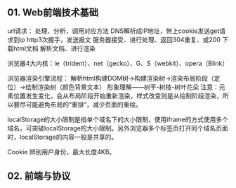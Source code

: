## 01. Web前端技术基础
url请求：
处理、分析，调用对应方法
DNS解析成IP地址，带上cookie发送get请求到ip
http3次握手，发送报文
服务器接受、进行处理、返回304重复、或200
下载html文档
解析文档、进行渲染

浏览器4大内核：ie（trident）、net（gecko）、G、S（webkit）、opera（Blink）

浏览器渲染引擎流程：
解析html构建DOM树->构建渲染树->渲染布局阶段（定位）->绘制渲染树（颜色背景文本）
形象理解——树干-树枝-树叶花朵
注意：元素位置发生变化，会从布局阶段开始重新渲染，样式改变则是从绘制阶段渲染，所以要尽可能避免布局的“重排”，减少页面的重绘。

localStorage的大小限制是指单个域名下的大小限制，使用iframe的方式使用多个域名，可突破localStorage的大小限制。另外浏览器多个标签页打开同个域名页面时，localStorage的内容一般是共享的。

Cookie 辨别用户身份，最大长度4KB。

## 02. 前端与协议








